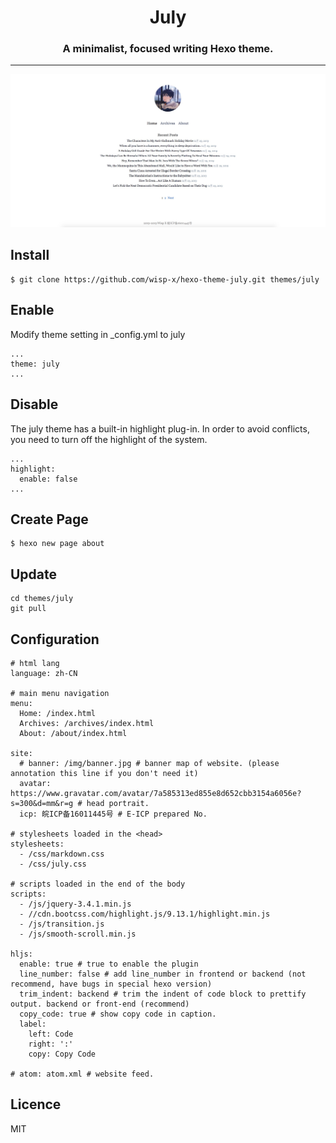 <h1 align="center">July</h1>

<h3 align="center">A minimalist, focused writing Hexo theme.</h3>

<p align="center">

---

<center><img src="./source/img/preview.png"></center>

Install
---
```
$ git clone https://github.com/wisp-x/hexo-theme-july.git themes/july
```

Enable
---
Modify theme setting in _config.yml to july
```
...
theme: july
...
```

Disable
---
The july theme has a built-in highlight plug-in. In order to avoid conflicts, you need to turn off the highlight of the system.
```
...
highlight:
  enable: false
...
```

Create Page
---
```
$ hexo new page about
```

Update
---
```
cd themes/july
git pull
```

Configuration
---
```
# html lang
language: zh-CN

# main menu navigation
menu:
  Home: /index.html
  Archives: /archives/index.html
  About: /about/index.html

site:
  # banner: /img/banner.jpg # banner map of website. (please annotation this line if you don't need it)
  avatar: https://www.gravatar.com/avatar/7a585313ed855e8d652cbb3154a6056e?s=300&d=mm&r=g # head portrait.
  icp: 皖ICP备16011445号 # E-ICP prepared No.

# stylesheets loaded in the <head>
stylesheets:
  - /css/markdown.css
  - /css/july.css

# scripts loaded in the end of the body
scripts:
  - /js/jquery-3.4.1.min.js
  - //cdn.bootcss.com/highlight.js/9.13.1/highlight.min.js
  - /js/transition.js
  - /js/smooth-scroll.min.js

hljs:
  enable: true # true to enable the plugin
  line_number: false # add line_number in frontend or backend (not recommend, have bugs in special hexo version)
  trim_indent: backend # trim the indent of code block to prettify output. backend or front-end (recommend)
  copy_code: true # show copy code in caption.
  label:
    left: Code
    right: ':'
    copy: Copy Code

# atom: atom.xml # website feed.
```

Licence
---
MIT
